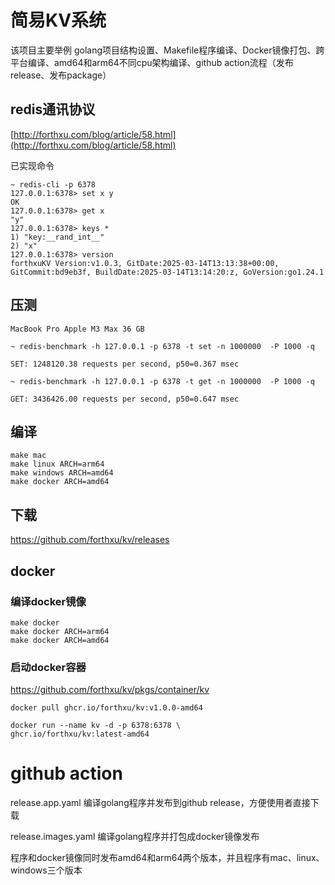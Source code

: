 # 简易KV系统

该项目主要举例 golang项目结构设置、Makefile程序编译、Docker镜像打包、跨平台编译、amd64和arm64不同cpu架构编译、github action流程（发布release、发布package）

## redis通讯协议

[http://forthxu.com/blog/article/58.html](http://forthxu.com/blog/article/58.html)

已实现命令

```
~ redis-cli -p 6378
127.0.0.1:6378> set x y
OK
127.0.0.1:6378> get x
"y"
127.0.0.1:6378> keys *
1) "key:__rand_int__"
2) "x"
127.0.0.1:6378> version
forthxuKV Version:v1.0.3, GitDate:2025-03-14T13:13:38+00:00, GitCommit:bd9eb3f, BuildDate:2025-03-14T13:14:20:z, GoVersion:go1.24.1
```

## 压测

```
MacBook Pro Apple M3 Max 36 GB

~ redis-benchmark -h 127.0.0.1 -p 6378 -t set -n 1000000  -P 1000 -q

SET: 1248120.38 requests per second, p50=0.367 msec

~ redis-benchmark -h 127.0.0.1 -p 6378 -t get -n 1000000  -P 1000 -q

GET: 3436426.00 requests per second, p50=0.647 msec
```

## 编译

```
make mac
make linux ARCH=arm64
make windows ARCH=amd64
make docker ARCH=amd64
```

## 下载

https://github.com/forthxu/kv/releases

## docker

### 编译docker镜像

```
make docker
make docker ARCH=arm64
make docker ARCH=amd64
```
### 启动docker容器

https://github.com/forthxu/kv/pkgs/container/kv

```
docker pull ghcr.io/forthxu/kv:v1.0.0-amd64

docker run --name kv -d -p 6378:6378 \
ghcr.io/forthxu/kv:latest-amd64
```

# github action

release.app.yaml 编译golang程序并发布到github release，方便使用者直接下载

release.images.yaml 编译golang程序并打包成docker镜像发布

程序和docker镜像同时发布amd64和arm64两个版本，并且程序有mac、linux、windows三个版本